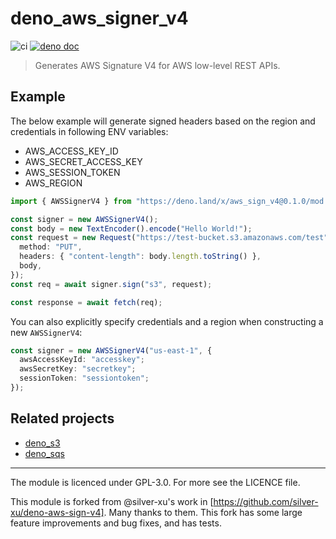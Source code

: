# deno_aws_signer_v4

![ci](https://github.com/lucacasonato/deno_aws_sign_v4/workflows/ci/badge.svg)
[![deno doc](https://doc.deno.land/badge.svg)](https://doc.deno.land/https/deno.land/x/aws_sign_v4@0.1.0/mod.ts)

> Generates AWS Signature V4 for AWS low-level REST APIs.

## Example

The below example will generate signed headers based on the region and credentials in following ENV variables:

- AWS_ACCESS_KEY_ID
- AWS_SECRET_ACCESS_KEY
- AWS_SESSION_TOKEN
- AWS_REGION

```typescript
import { AWSSignerV4 } from "https://deno.land/x/aws_sign_v4@0.1.0/mod.ts";

const signer = new AWSSignerV4();
const body = new TextEncoder().encode("Hello World!");
const request = new Request("https://test-bucket.s3.amazonaws.com/test", {
  method: "PUT",
  headers: { "content-length": body.length.toString() },
  body,
});
const req = await signer.sign("s3", request);

const response = await fetch(req);
```

You can also explicitly specify credentials and a region when constructing a new `AWSSignerV4`:

```typescript
const signer = new AWSSignerV4("us-east-1", {
  awsAccessKeyId: "accesskey";
  awsSecretKey: "secretkey";
  sessionToken: "sessiontoken";
});
```

## Related projects

- [deno_s3](https://deno.land/x/s3)
- [deno_sqs](https://deno.land/x/sqs)

---

The module is licenced under GPL-3.0. For more see the LICENCE file.

This module is forked from @silver-xu's work in [https://github.com/silver-xu/deno-aws-sign-v4]. Many thanks to them. This fork has some large feature improvements and bug fixes, and has tests.
